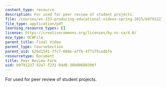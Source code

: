 ```yaml
---
content_type: resource
description: For used for peer review of student projects.
file: /courses/es-333-producing-educational-videos-spring-2015/b979122752a7f23104d630b00680396f_MITES_333S15_peer-review.pdf
file_type: application/pdf
learning_resource_types: []
license: https://creativecommons.org/licenses/by-nc-sa/4.0/
ocw_type: OCWFile
parent_title: Final Video
parent_type: CourseSection
parent_uid: 626d1541-7fc7-668e-a7fb-4f71f5cedbfe
resourcetype: Document
title: Peer Review Form
uid: b9791227-52a7-f231-04d6-30b00680396f
---
```

For used for peer review of student projects.